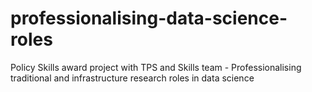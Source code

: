 # professionalising-data-science-roles
Policy Skills award project with TPS and Skills team - Professionalising traditional and infrastructure research roles in data science
